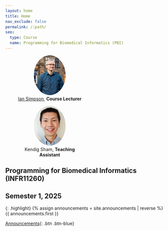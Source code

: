```yaml
---
layout: home
title: Home
nav_exclude: false
permalink: /:path/
seo:
  type: Course
  name: Programming for Biomedical Informatics (PBI)
---
```


<div class="d-flex flex-justify-around flex-wrap">
  <figure class="shadow" style="width: 200px; text-align: center;">
    <img src="./assets/images/ian.png" alt="Prof. Ian Simpson" 
        style="width: 100px; height: 125px; object-fit: cover; border-radius: 50%;">
    <figcaption><a href='https://biomedicalinformaticsgroup.github.io/people/iansimpson.html'>Ian Simpson</a>, <b>Course Lecturer</b></figcaption>
  </figure>

  <figure class="shadow" style="width: 200px; text-align: center;">
    <img src="./assets/images/kendig.jpg" alt="Kendig Sham" 
        style="width: 100px; height: 125px; object-fit: cover; border-radius: 50%;">
    <figcaption>Kendig Sham, <b>Teaching Assistant</b></figcaption>
  </figure>
</div>

## Programming for Biomedical Informatics (INFR11260)
## Semester 1, 2025

{: .highlight}
{% assign announcements = site.announcements | reverse %}
{{ announcements.first }}

[Announcements](https://biomedical-informatics.github.io/pbi-home/announcements){: .btn .btn-blue}